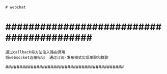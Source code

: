     # webchat
##########################################
===
    通过callback将方法注入路由调用
    将websocket连接标记  通过订阅-发布模式实现单聊和群聊
##########################################
